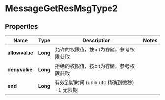 # MessageGetResMsgType2

## Properties
Name | Type | Description | Notes
------------ | ------------- | ------------- | -------------
**allowvalue** | **Long** | 允许的权限值，按bit为存储，参考权限获取 | 
**denyvalue** | **Long** | 拒绝的权限值，按bit为存储，参考权限获取 | 
**end** | **Long** | 有效到期时间 (unix utc 精确到微秒)  -1 无限期 | 
